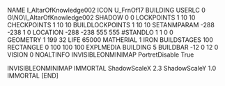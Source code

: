 NAME  I_AltarOfKnowledge002
ICON U_FrnOf17
BUILDING
USERLC 0 G\NO\I_AltarOfKnowledge002  SHADOW 0 0
LOCKPOINTS       1 10 10
CHECKPOINTS      1 10 10
BUILDLOCKPOINTS  1 10 10
SETANMPARAM -288 -238 1 0
LOCATION -288 -238 555 555
#STANDLO    1 1 0 0     
GEOMETRY 1 199 32
LIFE     65000
MATHERIAL 1 IRON
BUILDSTAGES 100
RECTANGLE    0 100 100 100
EXPLMEDIA BUILDING 5
BUILDBAR -12 0 12 0
VISION 0
NOALTINFO
INVISIBLEONMINIMAP
PortretDisable True

INVISIBLEONMINIMAP
IMMORTAL
ShadowScaleX 2.3
ShadowScaleY 1.0
IMMORTAL
[END]
